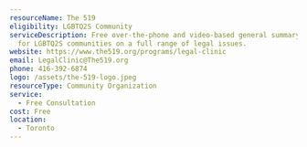 ```yaml
---
resourceName: The 519
eligibility: LGBTQ2S Community
serviceDescription: Free over-the-phone and video-based general summary advice
  for LGBTQ2S communities on a full range of legal issues.
website: https://www.the519.org/programs/legal-clinic
email: LegalClinic@The519.org
phone: 416-392-6874
logo: /assets/the-519-logo.jpeg
resourceType: Community Organization
service:
  - Free Consultation
cost: Free
location:
  - Toronto
---
```

